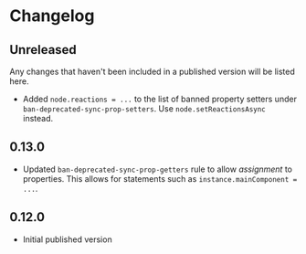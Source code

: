 # Changelog

## Unreleased

Any changes that haven't been included in a published version will be listed here.

- Added `node.reactions = ...` to the list of banned property setters under `ban-deprecated-sync-prop-setters`. Use `node.setReactionsAsync` instead.

## 0.13.0

- Updated `ban-deprecated-sync-prop-getters` rule to allow _assignment_ to properties. This allows for statements such as `instance.mainComponent = ...`.

## 0.12.0

- Initial published version